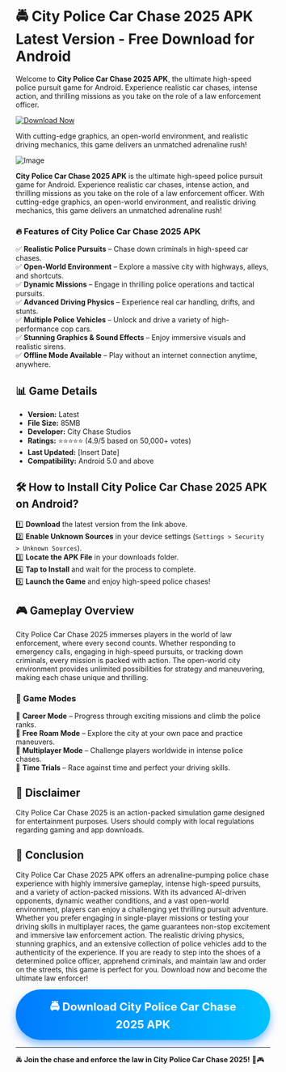 # 🚔 City Police Car Chase 2025 APK Latest Version - Free Download for Android

Welcome to **City Police Car Chase 2025 APK**, the ultimate high-speed police pursuit game for Android. Experience realistic car chases, intense action, and thrilling missions as you take on the role of a law enforcement officer. 

[![Download Now](https://img.shields.io/badge/Download-Now-orange?style=flat-square&logo=android)](https://apkbros.com/city-police-car-chase-2025-apk/)

With cutting-edge graphics, an open-world environment, and realistic driving mechanics, this game delivers an unmatched adrenaline rush!

![Image](https://github.com/user-attachments/assets/e83f65fb-95d8-4503-ba3b-0d1f27a17d59)

**City Police Car Chase 2025 APK** is the ultimate high-speed police pursuit game for Android. Experience realistic car chases, intense action, and thrilling missions as you take on the role of a law enforcement officer. With cutting-edge graphics, an open-world environment, and realistic driving mechanics, this game delivers an unmatched adrenaline rush!


### 🔥 Features of City Police Car Chase 2025 APK
✅ **Realistic Police Pursuits** – Chase down criminals in high-speed car chases.  
✅ **Open-World Environment** – Explore a massive city with highways, alleys, and shortcuts.  
✅ **Dynamic Missions** – Engage in thrilling police operations and tactical pursuits.  
✅ **Advanced Driving Physics** – Experience real car handling, drifts, and stunts.  
✅ **Multiple Police Vehicles** – Unlock and drive a variety of high-performance cop cars.  
✅ **Stunning Graphics & Sound Effects** – Enjoy immersive visuals and realistic sirens.  
✅ **Offline Mode Available** – Play without an internet connection anytime, anywhere.  

## 📊 Game Details
- **Version:** Latest
- **File Size:** 85MB
- **Developer:** City Chase Studios
- **Ratings:** ⭐⭐⭐⭐⭐ (4.9/5 based on 50,000+ votes)
- **Last Updated:** [Insert Date]
- **Compatibility:** Android 5.0 and above


## 🛠 How to Install City Police Car Chase 2025 APK on Android?
1️⃣ **Download** the latest version from the link above.  
2️⃣ **Enable Unknown Sources** in your device settings (`Settings > Security > Unknown Sources`).  
3️⃣ **Locate the APK File** in your downloads folder.  
4️⃣ **Tap to Install** and wait for the process to complete.  
5️⃣ **Launch the Game** and enjoy high-speed police chases!  

## 🎮 Gameplay Overview
City Police Car Chase 2025 immerses players in the world of law enforcement, where every second counts. Whether responding to emergency calls, engaging in high-speed pursuits, or tracking down criminals, every mission is packed with action. The open-world city environment provides unlimited possibilities for strategy and maneuvering, making each chase unique and thrilling.

### 🚓 Game Modes
🔹 **Career Mode** – Progress through exciting missions and climb the police ranks.  
🔹 **Free Roam Mode** – Explore the city at your own pace and practice maneuvers.  
🔹 **Multiplayer Mode** – Challenge players worldwide in intense police chases.  
🔹 **Time Trials** – Race against time and perfect your driving skills.  

## 📢 Disclaimer
City Police Car Chase 2025 is an action-packed simulation game designed for entertainment purposes. Users should comply with local regulations regarding gaming and app downloads.

## 🎯 Conclusion
City Police Car Chase 2025 APK offers an adrenaline-pumping police chase experience with highly immersive gameplay, intense high-speed pursuits, and a variety of action-packed missions. With its advanced AI-driven opponents, dynamic weather conditions, and a vast open-world environment, players can enjoy a challenging yet thrilling pursuit adventure. Whether you prefer engaging in single-player missions or testing your driving skills in multiplayer races, the game guarantees non-stop excitement and immersive law enforcement action. The realistic driving physics, stunning graphics, and an extensive collection of police vehicles add to the authenticity of the experience. If you are ready to step into the shoes of a determined police officer, apprehend criminals, and maintain law and order on the streets, this game is perfect for you. Download now and become the ultimate law enforcer!

<a href="https://apkbros.com/city-police-car-chase-2025-apk/" target="_blank" style="display: inline-block; padding: 18px 40px; font-size: 22px; font-weight: bold; color: #fff; background: linear-gradient(90deg, #007bff, #00c3ff); border-radius: 50px; text-decoration: none; text-align: center; box-shadow: 0 8px 16px rgba(0, 123, 255, 0.5); transition: transform 0.3s ease-in-out;"> 🚔 Download City Police Car Chase 2025 APK </a>

---
🚔 **Join the chase and enforce the law in City Police Car Chase 2025!** 🚨🎮

